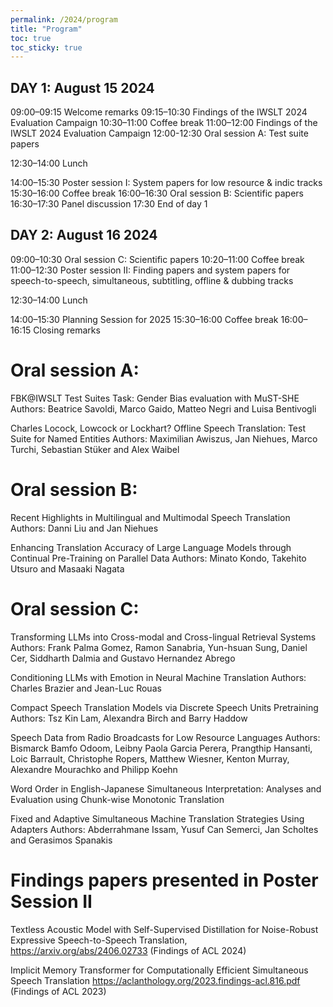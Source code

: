 ```yaml
---
permalink: /2024/program
title: "Program"
toc: true
toc_sticky: true
---
```


## DAY 1: August 15 2024

09:00–09:15	Welcome remarks
09:15–10:30	Findings of the IWSLT 2024 Evaluation Campaign 
10:30–11:00	Coffee break
11:00–12:00 Findings of the IWSLT 2024 Evaluation Campaign
12:00-12:30	Oral session A: Test suite papers

12:30–14:00	Lunch

14:00–15:30	Poster session I: System papers for low resource & indic tracks 
15:30–16:00	Coffee break
16:00–16:30 Oral session B: Scientific papers
16:30–17:30	Panel discussion
17:30		End of day 1

## DAY 2: August 16 2024

09:00–10:30 Oral session C: Scientific papers
10:20–11:00	Coffee break
11:00–12:30	Poster session II: Finding papers and system papers for speech-to-speech, simultaneous, subtitling, offline & dubbing tracks 

12:30–14:00	Lunch

14:00–15:30 Planning Session for 2025
15:30–16:00	Coffee break
16:00–16:15	Closing remarks


# Oral session A:

FBK@IWSLT Test Suites Task: Gender Bias evaluation with MuST-SHE
Authors: Beatrice Savoldi, Marco Gaido, Matteo Negri and Luisa Bentivogli 

Charles Locock, Lowcock or Lockhart? Offline Speech Translation: Test Suite for Named Entities
Authors: Maximilian Awiszus, Jan Niehues, Marco Turchi, Sebastian Stüker and Alex Waibel

# Oral session B:

Recent Highlights in Multilingual and Multimodal Speech Translation
Authors: Danni Liu and Jan Niehues

Enhancing Translation Accuracy of Large Language Models through Continual Pre-Training on Parallel Data
Authors:  Minato Kondo, Takehito Utsuro and Masaaki Nagata

# Oral session C:

Transforming LLMs into Cross-modal and Cross-lingual Retrieval Systems
Authors:  Frank Palma Gomez, Ramon Sanabria, Yun-hsuan Sung, Daniel Cer, Siddharth Dalmia and Gustavo Hernandez Abrego

Conditioning LLMs with Emotion in Neural Machine Translation
Authors:  Charles Brazier and Jean-Luc Rouas

Compact Speech Translation Models via Discrete Speech Units Pretraining
Authors:  Tsz Kin Lam, Alexandra Birch and Barry Haddow

Speech Data from Radio Broadcasts for Low Resource Languages
Authors:  Bismarck Bamfo Odoom, Leibny Paola Garcia Perera, Prangthip Hansanti, Loic Barrault, Christophe Ropers, Matthew Wiesner, Kenton Murray, Alexandre Mourachko and Philipp Koehn

Word Order in English-Japanese Simultaneous Interpretation: Analyses and Evaluation using Chunk-wise Monotonic Translation

Fixed and Adaptive Simultaneous Machine Translation Strategies Using Adapters
Authors:  Abderrahmane Issam, Yusuf Can Semerci, Jan Scholtes and Gerasimos Spanakis

# Findings papers presented in Poster Session II

Textless Acoustic Model with Self-Supervised Distillation for Noise-Robust Expressive Speech-to-Speech Translation, https://arxiv.org/abs/2406.02733 (Findings of ACL 2024)


Implicit Memory Transformer for Computationally Efficient Simultaneous Speech Translation
https://aclanthology.org/2023.findings-acl.816.pdf (Findings of ACL 2023)
